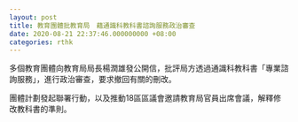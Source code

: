 ```yaml
---
layout: post
title: 教育團體批教育局　藉通識科教科書諮詢服務政治審查
date: 2020-08-21 22:37:46.000000000 +08:00
categories: rthk
---
```


多個教育團體向教育局局長楊潤雄發公開信，批評局方透過通識科教科書「專業諮詢服務」，進行政治審查，要求撤回有關的刪改。

團體計劃發起聯署行動，以及推動18區區議會邀請教育局官員出席會議，解釋修改教科書的準則。
